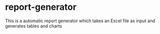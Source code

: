 # report-generator
This is a automatic report generator which takes an Excel file as input and generates tables and charts 
